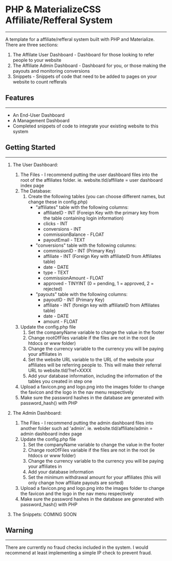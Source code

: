 # PHP & MaterializeCSS Affiliate/Refferal System
---
A template for a affiliate/refferal system built with PHP and Materialize. There are three sections:
1. The Affilate User Dashboard - Dashboard for those looking to refer people to your website
2. The Affiliate Admin Dashboard - Dashboard for you, or those making the payouts and monitoring conversions
3. Snippets - Snippets of code that need to be added to pages on your website to count refferals

## Features
---
- An End-User Dashboard
- A Management Dashboard
- Completed snippets of code to integrate your existing website to this system

## Getting Started
---
1. The User Dashboard:
    1. The Files - I recommend putting the user dashboard files into the root of the affiliates folder. ie. website.tld/affiliate = user dashboard index page
    2. The Database:
        1. Create the following tables (you can choose different names, but change these in config.php)
            - "affiliates" table with the following columns:
                - affiliateID - INT (Foreign Key with the primary key from the table containing login information)
                - clicks - INT
                - conversions - INT
                - commissionBalance - FLOAT
                - payoutEmail - TEXT
            - "conversions" table with the following columns:
                - commissionID - INT (Primary Key)
                - affiliate - INT (Foreign Key with affiliateID from Affiliates table)
                - date - DATE
                - type - TEXT
                - commissionAmount - FLOAT
                - approved - TINYINT (0 = pending, 1 = approved, 2 = rejected)
            - "payouts" table with the following columns:
                - payoutID - INT (Primary Key)
                - affiliate - INT (foreign key with affiliateID from Affiliates table)
                - date - DATE
                - amount - FLOAT
    3. Update the config.php file
        1. Set the companyName variable to change the value in the footer
        2. Change rootOfFiles variable if the files are not in the root (ie htdocs or www folder)
        3. Change the currency variable to the currency you will be paying your affiliates in
        4. Set the website URL variable to the URL of the website your affiliates will be referring people to. This will make their referral URL to website.tld/?ref=XXXX
        5. Add your database information, including the information of the tables you created in step one
    4. Upload a favicon.png and logo.png into the images folder to change the favicon and the logo in the nav menu respectively
    5. Make sure the password hashes in the database are generated with password_hash() with PHP

2. The Admin Dashboard:
    1. The Files - I recommend putting the admin dashboard files into another folder such ad 'admin'. ie. website.tld/affiliate/admin = admin dashboard index page
    2. Update the config.php file
        1. Set the companyName variable to change the value in the footer
        2. Change rootOfFiles variable if the files are not in the root (ie htdocs or www folder)
        3. Change the currency variable to the currency you will be paying your affiliates in
        4. Add your database information
        5. Set the minimum withdrawal amount for your affiliates (this will only change how affiliate payouts are sorted)
    3. Upload a favicon.png and logo.png into the images folder to change the favicon and the logo in the nav menu respectively
    4. Make sure the password hashes in the database are generated with password_hash() with PHP

3. The Snippets:
    COMING SOON

## Warning
---
There are currently no fraud checks included in the system. I would recommend at least implementing a simple IP check to prevent fraud.